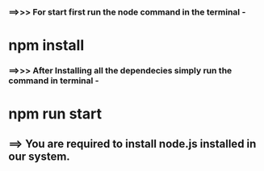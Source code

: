 ### ==>>>  For start first run the node command in the terminal - 
# npm install 
### ==>>> After Installing all the dependecies simply run the command in terminal - 
# npm run start


## ==> You are required to install node.js installed in our system. 
